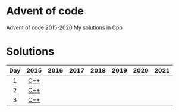 # Advent of code

Advent of code 2015-2020
My solutions in Cpp

# Solutions
| Day | 2015 | 2016 | 2017 | 2018 | 2019 | 2020 | 2021 |
| :--: | :--: | :--: | :--: | :--: | :--: | :--: | :--:
| 1 | [C++](/Cpp/2015/day1.cpp) |
| 2 | [C++](/Cpp/2015/day2.cpp) |
| 3 | [C++](/Cpp/2015/day3.cpp) |
